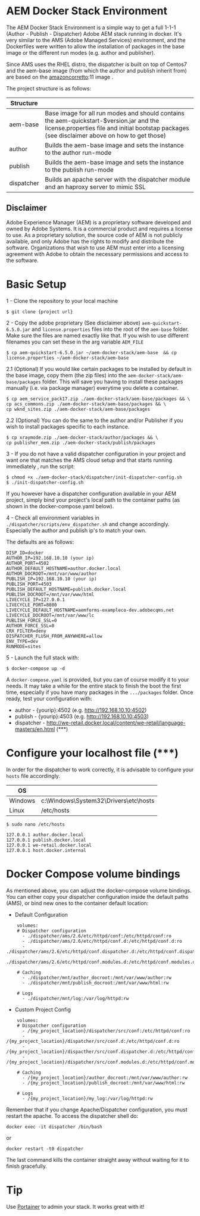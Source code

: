 # AEM Docker Stack Environment

The AEM Docker Stack Environment is a simple way to get a full 1-1-1 (Author - Publish - Dispatcher) Adobe AEM stack running in docker.
It's very similar to the AMS (Adobe Managed Services) environment, and the Dockerfiles were written to allow the installation of packages in the base image or the different run modes (e.g. author and publisher).

Since AMS uses the RHEL distro, the dispatcher is built on top of Centos7 and the aem-base image (from which the author and publish inherit from) are based on the [amazoncorretto](https://hub.docker.com/_/amazoncorretto):11 image .

The project structure is as follows:

| Structure  |                                                  |
|------------|--------------------------------------------------|
| aem-base   | Base image for all run modes and should contains the aem-quickstart-$version.jar and the license.properties file and initial bootstap packages (see disclaimer above on how to get those) |
| author     | Builds the aem-base image and sets the instance to the author run-mode |
| publish    | Builds the aem-base image and sets the instance to the publish run-mode |
| dispatcher | Builds an apache server with the dispatcher module and an haproxy server to mimic SSL |


## Disclaimer
Adobe Experience Manager (AEM) is a proprietary software developed and owned by Adobe Systems. It is a commercial product and requires a license to use. As a proprietary solution, the source code of AEM is not publicly available, and only Adobe has the rights to modify and distribute the software. Organizations that wish to use AEM must enter into a licensing agreement with Adobe to obtain the necessary permissions and access to the software.

# Basic Setup

1 - Clone the repository to your local machine

```shell
$ git clone {project url}
```
2 - Copy the adobe proprietary (See disclaimer above) ```aem-quickstart-6.5.0.jar``` and ```license.properties``` files into the root of the ```aem-base``` folder. Make sure the files are named exactly like that.
If you wish to use different filenames you can set these in the arg variable ```AEM_FILE```

```shell
$ cp aem-quickstart-6.5.0.jar ~/aem-docker-stack/aem-base  && cp license.properties ~/aem-docker-stack/aem-base 
```

2.1 (Optional) If you would like certain packages to be installed by default in the base image, copy them (the zip files) into the ```aem-docker-stack/aem-base/packages``` folder. This will save you having to install these packages manually (i.e. via package manager) everytime you delete a container.

```shell
$ cp aem_service_pack17.zip ./aem-docker-stack/aem-base/packages && \
cp acs_commons.zip ./aem-docker-stack/aem-base/packages && \
cp wknd_sites.zip ./aem-docker-stack/aem-base/packages
```

2.2 (Optional) You can do the same to the author and/or Publisher if you wish to install packages specific to each instance.

```shell
$ cp xraymode.zip ./aem-docker-stack/author/packages && \
cp publisher_mem.zip ./aem-docker-stack/publish/packages
```

3 - If you do not have a valid dispatcher configuration in your project and want one that matches the AMS cloud setup and that starts running immediately , run the script:

```shell
$ chmod +x ./aem-docker-stack/dispatcher/init-dispatcher-config.sh
$ ./init-dispatcher-config.sh
```
If you however have a dispatcher configuration available in your AEM project, simply bind your project's local path to the container paths (as shown in the docker-compose.yaml below).

4 - Check all environment variables in ```./dispatcher/scripts/env_dispatcher.sh``` and change accordingly. Especially the author and publish ip's to match your own.

The defaults are as follows:

```
DISP_ID=docker
AUTHOR_IP=192.168.10.10 (your ip)
AUTHOR_PORT=4502
AUTHOR_DEFAULT_HOSTNAME=author.docker.local
AUTHOR_DOCROOT=/mnt/var/www/author
PUBLISH_IP=192.168.10.10 (your ip)
PUBLISH_PORT=4503
PUBLISH_DEFAULT_HOSTNAME=publish.docker.local
PUBLISH_DOCROOT=/mnt/var/www/html
LIVECYCLE_IP=127.0.0.1
LIVECYCLE_PORT=8080
LIVECYCLE_DEFAULT_HOSTNAME=aemforms-exampleco-dev.adobecqms.net
LIVECYCLE_DOCROOT=/mnt/var/www/lc
PUBLISH_FORCE_SSL=0
AUTHOR_FORCE_SSL=0
CRX_FILTER=deny
DISPATCHER_FLUSH_FROM_ANYWHERE=allow
ENV_TYPE=dev
RUNMODE=sites
```
5 - Launch the full stack with:

```shell
$ docker-compose up -d
```

A ```docker-compose.yaml``` is provided, but you can of course modify it to your needs. 
It may take a while for the entire stack to finish the boot the first time, especially if you have many packages in the ```.../packages``` folder.
Once ready, test your configuration with:
- author - {yourip}:4502 (e.g. http://192.168.10.10:4502)
- publish - {yourip}:4503 (e.g. http://192.168.10.10:4503)
- dispatcher - http://we-retail.docker.local/content/we-retail/language-masters/en.html (***)

# Configure your localhost file (***)
In order for the dispatcher to work correctly, it is advisable to configure your ```hosts``` file accordingly. 

| OS      |                                       |
|---------|---------------------------------------|
| Windows | c:\Windows\System32\Drivers\etc\hosts |
| Linux   | /etc/hosts |

```shell
$ sudo nano /etc/hosts
```

```
127.0.0.1 author.docker.local
127.0.0.1 publish.docker.local
127.0.0.1 we-retail.docker.local
127.0.0.1 host.docker.internal
```
# Docker Compose volume bindings

As mentioned above, you can adjust the docker-compose volume bindings. You can either copy your dispatcher configuration inside the default paths (AMS), or bind new ones to the container default location:

- Default Configuration
```
    volumes:
    # Dispatcher configuration
      - ./dispatcher/ams/2.6/etc/httpd/conf:/etc/httpd/conf:ro
      - ./dispatcher/ams/2.6/etc/httpd/conf.d:/etc/httpd/conf.d:ro
      - ./dispatcher/ams/2.6/etc/httpd/conf.dispatcher.d:/etc/httpd/conf.dispatcher.d:ro
      - ./dispatcher/ams/2.6/etc/httpd/conf.modules.d:/etc/httpd/conf.modules.d:ro

    # Caching      
      - ./dispatcher/mnt/author_docroot:/mnt/var/www/author:rw
      - ./dispatcher/mnt/publish_docroot:/mnt/var/www/html:rw
      
    # Logs   
      - ./dispatcher/mnt/log:/var/log/httpd:rw
```
- Custom Project Config

```
    volumes:
    # Dispatcher configuration
      - /{my_project_location}/dispatcher/src/conf:/etc/httpd/conf:ro
      - /{my_project_location}/dispatcher/src/conf.d:/etc/httpd/conf.d:ro
      - /{my_project_location}/dispacther/src/conf.dispatcher.d:/etc/httpd/conf.dispatcher.d:ro
      - /{my_project_location}/dispatcher/src/conf.modules.d:/etc/httpd/conf.modules.d:ro

    # Caching      
      - /{my_project_location}/author_docroot:/mnt/var/www/author:rw
      - /{my_project_location}/publish_docroot:/mnt/var/www/html:rw
      
    # Logs   
      - /{my_project_location}/my_log:/var/log/httpd:rw

```

Remember that if you change Apache/Dispatcher configuration, you must restart the apache. To access the dispatcher shell do:

```shell
docker exec -it dispatcher /bin/bash
```
or

```shell
docker restart -t0 dispatcher
```
The last command kills the container straight away without waiting for it to finish gracefully.


# Tip

Use [Portainer](https://www.portainer.io/) to admin your stack. It works great with it!











